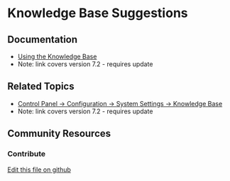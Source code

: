 # Knowledge Base Suggestions

## Documentation

* [Using the Knowledge Base](https://portal.liferay.dev/docs/7-2/user/-/knowledge_base/u/using-the-knowledge-base)
* Note: link covers version 7.2 - requires update

## Related Topics

* [Control Panel → Configuration → System Settings → Knowledge Base](https://portal.liferay.dev/docs/7-2/user/-/knowledge_base/u/knowledge-base-system-settings)
* Note: link covers version 7.2 - requires update

## Community Resources


### Contribute

[Edit this file on github](https://github.com/olafk/controlpanel-documentation-docs/blob/master/md/73en/com_liferay_knowledge_base_web_portlet_AdminPortlet/admin_view_suggestions.jsp.md)
